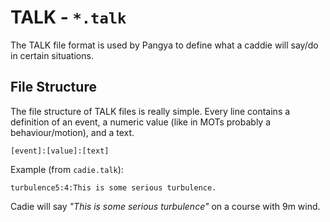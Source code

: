# TALK - `*.talk`

The TALK file format is used by Pangya to define what a caddie will say/do in certain situations.

## File Structure

The file structure of TALK files is really simple. Every line contains a definition of an event, a numeric value (like in MOTs probably a behaviour/motion), and a text.

```
[event]:[value]:[text]
```

Example (from `cadie.talk`):

```
turbulence5:4:This is some serious turbulence.
```

Cadie will say _"This is some serious turbulence"_ on a course with 9m wind.
